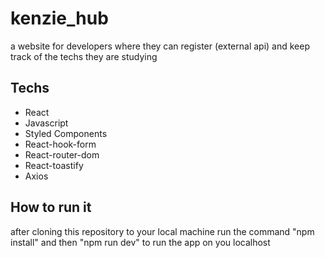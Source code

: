 # kenzie_hub
a website for developers where they can register (external api) and keep track of the techs they are studying

## Techs
- React
- Javascript
- Styled Components
- React-hook-form
- React-router-dom
- React-toastify
- Axios

## How to run it
after cloning this repository to your local machine run the command "npm install" and then "npm run dev" to run the app on you localhost
